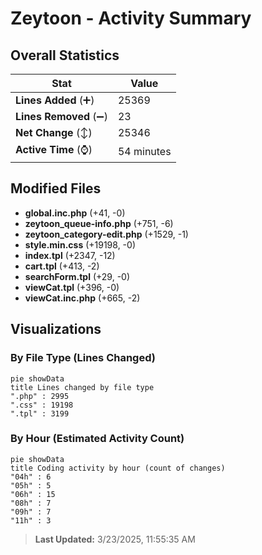 # Zeytoon - Activity Summary 

## Overall Statistics

| Stat                   | Value                                                             |
| ---------------------- | ----------------------------------------------------------------- |
| **Lines Added** (➕)   | 25369                                          |
| **Lines Removed** (➖) | 23                                        |
| **Net Change** (↕)    | 25346                |
| **Active Time** (⌚)   | 54 minutes |


## Modified Files
- **global.inc.php** (+41, -0)
- **zeytoon_queue-info.php** (+751, -6)
- **zeytoon_category-edit.php** (+1529, -1)
- **style.min.css** (+19198, -0)
- **index.tpl** (+2347, -12)
- **cart.tpl** (+413, -2)
- **searchForm.tpl** (+29, -0)
- **viewCat.tpl** (+396, -0)
- **viewCat.inc.php** (+665, -2)

## Visualizations

### By File Type (Lines Changed)

```mermaid
pie showData
title Lines changed by file type
".php" : 2995
".css" : 19198
".tpl" : 3199
```

### By Hour (Estimated Activity Count)

```mermaid
pie showData
title Coding activity by hour (count of changes)
"04h" : 6
"05h" : 5
"06h" : 15
"08h" : 7
"09h" : 7
"11h" : 3
```


> **Last Updated:** 3/23/2025, 11:55:35 AM